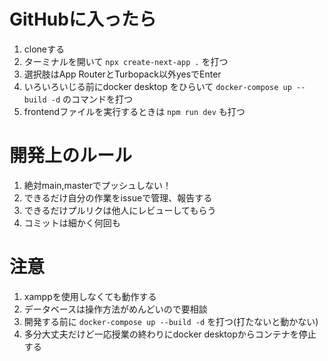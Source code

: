 # GitHubに入ったら

1. cloneする
2. ターミナルを開いて ```npx create-next-app .``` を打つ
3. 選択肢はApp RouterとTurbopack以外yesでEnter
4. いろいろいじる前にdocker desktop をひらいて ```docker-compose up --build -d``` のコマンドを打つ
5. frontendファイルを実行するときは ```npm run dev``` も打つ

# 開発上のルール

1. 絶対main,masterでプッシュしない！
2. できるだけ自分の作業をissueで管理、報告する
3. できるだけプルリクは他人にレビューしてもらう
4. コミットは細かく何回も

# 注意

1. xamppを使用しなくても動作する
2. データベースは操作方法がめんどいので要相談
3. 開発する前に ``` docker-compose up --build -d ``` を打つ(打たないと動かない)
4. 多分大丈夫だけど一応授業の終わりにdocker desktopからコンテナを停止する
